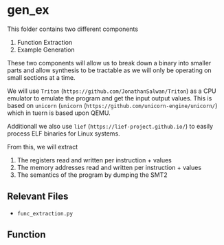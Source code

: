 # gen_ex

This folder contains two different components

1. Function Extraction
2. Example Generation

These two components will allow us to break down a binary into smaller parts and allow synthesis to be tractable as we will only be operating on small sections at a time.

We will use `Triton` (`https://github.com/JonathanSalwan/Triton`) as a CPU emulator to emulate the program and get the input output values.
This is based on `unicorn` (`unicorn` (`https://github.com/unicorn-engine/unicorn/`) which in tuern is based upon QEMU.

Additionall we also use `lief` (`https://lief-project.github.io/`) to easily process ELF binaries for Linux systems.

From this, we will extract

1. The registers read and written per instruction + values
2. The memory addresses read and written per instruction + values
3. The semantics of the program by dumping the SMT2


<!-- Using scripts from `afl-unicorn` (`https://github.com/Battelle/afl-unicorn`) we are also able to easily load and dump state from  -->

## Relevant Files

* `func_extraction.py`

## Function